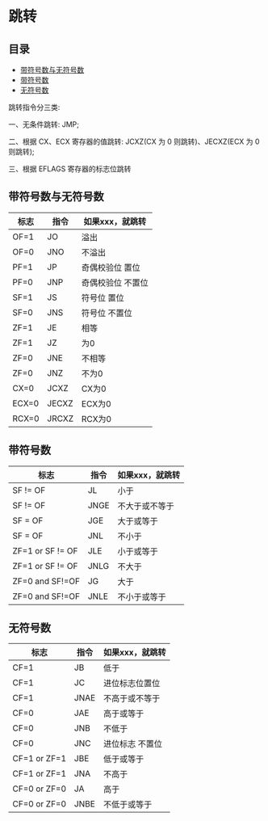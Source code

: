 # 跳转

## 目录

-   [带符号数与无符号数](#带符号数与无符号数)
-   [带符号数](#带符号数)
-   [无符号数](#无符号数)

跳转指令分三类:

一、无条件跳转: JMP;

二、根据 CX、ECX 寄存器的值跳转: JCXZ(CX 为 0 则跳转)、JECXZ(ECX 为 0 则跳转);

三、根据 EFLAGS 寄存器的标志位跳转

## 带符号数与无符号数

| 标志    | 指令    | 如果xxx，就跳转 |
| ----- | ----- | --------- |
| OF=1  | JO    | 溢出        |
| OF=0  | JNO   | 不溢出       |
| PF=1  | JP    | 奇偶校验位 置位  |
| PF=0  | JNP   | 奇偶校验位 不置位 |
| SF=1  | JS    | 符号位 置位    |
| SF=0  | JNS   | 符号位 不置位   |
| ZF=1  | JE    | 相等        |
| ZF=1  | JZ    | 为0        |
| ZF=0  | JNE   | 不相等       |
| ZF=0  | JNZ   | 不为0       |
| CX=0  | JCXZ  | CX为0      |
| ECX=0 | JECXZ | ECX为0     |
| RCX=0 | JRCXZ | RCX为0     |

## 带符号数

| 标志               | 指令   | 如果xxx，就跳转 |
| ---------------- | ---- | --------- |
| SF != OF         | JL   | 小于        |
| SF != OF         | JNGE | 不大于或不等于   |
| SF = OF          | JGE  | 大于或等于     |
| SF = OF          | JNL  | 不小于       |
| ZF=1 or SF != OF | JLE  | 小于或等于     |
| ZF=1 or SF != OF | JNLG | 不大于       |
| ZF=0 and SF!=OF  | JG   | 大于        |
| ZF=0 and SF!=OF  | JNLE | 不小于或等于    |

## 无符号数

| 标志           | 指令   | 如果xxx，就跳转 |
| ------------ | ---- | --------- |
| CF=1         | JB   | 低于        |
| CF=1         | JC   | 进位标志位置位   |
| CF=1         | JNAE | 不高于或不等于   |
| CF=0         | JAE  | 高于或等于     |
| CF=0         | JNB  | 不低于       |
| CF=0         | JNC  | 进位标志 不置位  |
| CF=1 or ZF=1 | JBE  | 低于或等于     |
| CF=1 or ZF=1 | JNA  | 不高于       |
| CF=0 or ZF=0 | JA   | 高于        |
| CF=0 or ZF=0 | JNBE | 不低于或等于    |

